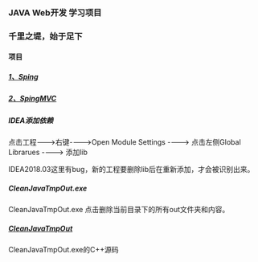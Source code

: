 

### JAVA Web开发 学习项目



### 千里之堤，始于足下


####  项目

##### [1、Sping](./Spring)


##### [2、SpingMVC](./SpringMVC)


##### IDEA添加依赖

点击工程--->右键---->Open Module Settings ----> 点击左侧Global Librarues ----> 添加lib

IDEA2018.03这里有bug，新的工程要删除lib后在重新添加，才会被识别出来。


##### CleanJavaTmpOut.exe

CleanJavaTmpOut.exe 点击删除当前目录下的所有out文件夹和内容。


##### [CleanJavaTmpOut](./CleanJavaTmpOut)

CleanJavaTmpOut.exe的C++源码

